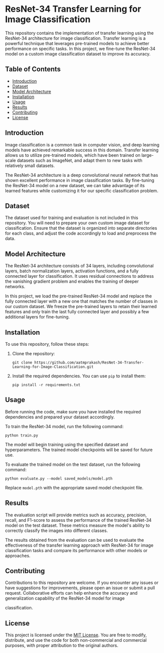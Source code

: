 # ResNet-34 Transfer Learning for Image Classification

This repository contains the implementation of transfer learning using the ResNet-34 architecture for image classification. Transfer learning is a powerful technique that leverages pre-trained models to achieve better performance on specific tasks. In this project, we fine-tune the ResNet-34 model on a custom image classification dataset to improve its accuracy.

## Table of Contents

- [Introduction](#introduction)
- [Dataset](#dataset)
- [Model Architecture](#model-architecture)
- [Installation](#installation)
- [Usage](#usage)
- [Results](#results)
- [Contributing](#contributing)
- [License](#license)

## Introduction

Image classification is a common task in computer vision, and deep learning models have achieved remarkable success in this domain. Transfer learning allows us to utilize pre-trained models, which have been trained on large-scale datasets such as ImageNet, and adapt them to new tasks with relatively small datasets.

The ResNet-34 architecture is a deep convolutional neural network that has shown excellent performance in image classification tasks. By fine-tuning the ResNet-34 model on a new dataset, we can take advantage of its learned features while customizing it for our specific classification problem.

## Dataset

The dataset used for training and evaluation is not included in this repository. You will need to prepare your own custom image dataset for classification. Ensure that the dataset is organized into separate directories for each class, and adjust the code accordingly to load and preprocess the data.

## Model Architecture

The ResNet-34 architecture consists of 34 layers, including convolutional layers, batch normalization layers, activation functions, and a fully connected layer for classification. It uses residual connections to address the vanishing gradient problem and enables the training of deeper networks.

In this project, we load the pre-trained ResNet-34 model and replace the fully connected layer with a new one that matches the number of classes in our custom dataset. We freeze the pre-trained layers to retain their learned features and only train the last fully connected layer and possibly a few additional layers for fine-tuning.

## Installation

To use this repository, follow these steps:

1. Clone the repository:

   ```
   git clone https://github.com/aatmprakash/ResNet-34-Transfer-Learning-for-Image-Classification.git
   ```

2. Install the required dependencies. You can use `pip` to install them:

   ```
   pip install -r requirements.txt
   ```

## Usage

Before running the code, make sure you have installed the required dependencies and prepared your dataset accordingly.

To train the ResNet-34 model, run the following command:

```
python train.py
```

The model will begin training using the specified dataset and hyperparameters. The trained model checkpoints will be saved for future use.

To evaluate the trained model on the test dataset, run the following command:

```
python evaluate.py --model saved_models/model.pth
```

Replace `model.pth` with the appropriate saved model checkpoint file.

## Results

The evaluation script will provide metrics such as accuracy, precision, recall, and F1-score to assess the performance of the trained ResNet-34 model on the test dataset. These metrics measure the model's ability to correctly classify the images into different classes.

The results obtained from the evaluation can be used to evaluate the effectiveness of the transfer learning approach with ResNet-34 for image classification tasks and compare its performance with other models or approaches.

## Contributing

Contributions to this repository are welcome. If you encounter any issues or have suggestions for improvements, please open an issue or submit a pull request. Collaborative efforts can help enhance the accuracy and generalization capability of the ResNet-34 model for image

 classification.

## License

This project is licensed under the [MIT License](LICENSE). You are free to modify, distribute, and use the code for both non-commercial and commercial purposes, with proper attribution to the original authors.
